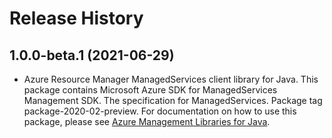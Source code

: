 # Release History

## 1.0.0-beta.1 (2021-06-29)

- Azure Resource Manager ManagedServices client library for Java. This package contains Microsoft Azure SDK for ManagedServices Management SDK. The specification for ManagedServices. Package tag package-2020-02-preview. For documentation on how to use this package, please see [Azure Management Libraries for Java](https://aka.ms/azsdk/java/mgmt).
